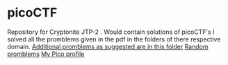 # picoCTF
Repository for Cryptonite JTP-2 . Would contain solutions of picoCTF's 
I solved all the promblems given in the pdf in the folders of there respective domain. 
[Additional promblems as suggested are in this folder](https://github.com/Devansh-lelouch/picoCTF/tree/main/ExtraSolve) 
[Random promblems](https://github.com/Devansh-lelouch/picoCTF/tree/main/Random%20Solves)
[My Pico profile](https://play.picoctf.org/users/KafkaDev)

